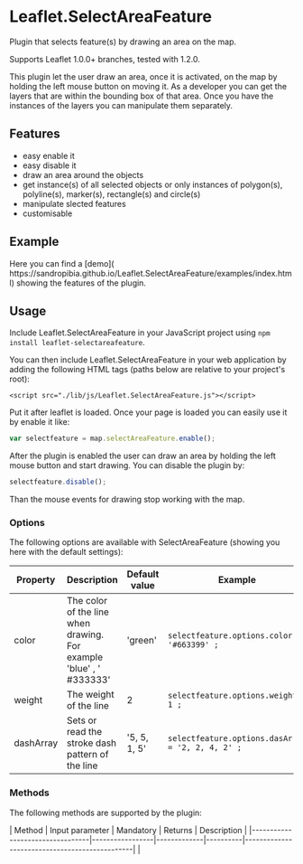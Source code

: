 
<head>
  <meta charset="utf-8">
  <meta http-equiv="X-UA-Compatible" content="IE=edge,chrome=1">
</head>
<body>

# Leaflet.SelectAreaFeature
Plugin that selects feature(s) by drawing an area on the map.

Supports Leaflet 1.0.0+ branches, tested with 1.2.0.

This plugin let the user draw an area, once it is activated, on the map by holding the left mouse button on moving it. As a developer you can get the layers that are within the bounding box of that area. Once you have the instances of the layers you can manipulate them separately.

## Features
* easy enable it
* easy disable it
* draw an area around the objects
* get instance(s) of all selected objects or only instances of polygon(s), polyline(s), marker(s), rectangle(s) and circle(s) 
* manipulate slected features 
* customisable

## Example
<p>Here you can find a [demo]( https://sandropibia.github.io/Leaflet.SelectAreaFeature/examples/index.html) showing the features of the plugin.</p>

## Usage

Include Leaflet.SelectAreaFeature in your JavaScript project using `npm install leaflet-selectareafeature`.

You can then include Leaflet.SelectAreaFeature in your web application by adding the following HTML tags (paths below are relative to your project's root):

```
<script src="./lib/js/Leaflet.SelectAreaFeature.js"></script>
```

Put it after leaflet is loaded.
Once your page is loaded you can easily use it by enable it like:
```javascript
var selectfeature = map.selectAreaFeature.enable();
```

After the plugin is enabled the user can draw an area by holding the left mouse button and start drawing. You can disable the plugin by:
```javascript
selectfeature.disable();
```

Than the mouse events for drawing stop working with the map.

### Options
The following options are available with SelectAreaFeature (showing you here with the default settings):

| Property      | Description                             | Default value | Example                |
|---------------|-----------------------------------------|---------------|----------------------- |
| color         | The color of the line when drawing. For example 'blue' , ' #333333'| 'green'|```selectfeature.options.color = '#663399' ;```|
| weight | The weight of the line | 2 |```selectfeature.options.weight = 1 ;``` | 
| dashArray | Sets or read the stroke dash pattern of the line  | '5, 5, 1, 5' |```selectfeature.options.dasArray = '2, 2, 4, 2' ;``` |


### Methods
<p>The following methods are supported by the plugin:</p>
| Method                          | Input parameter | Mandatory   | Returns  | Description                                   |
|---------------------------------|-----------------|-------------|----------|-----------------------------------------------|
|
</body>
</html>
